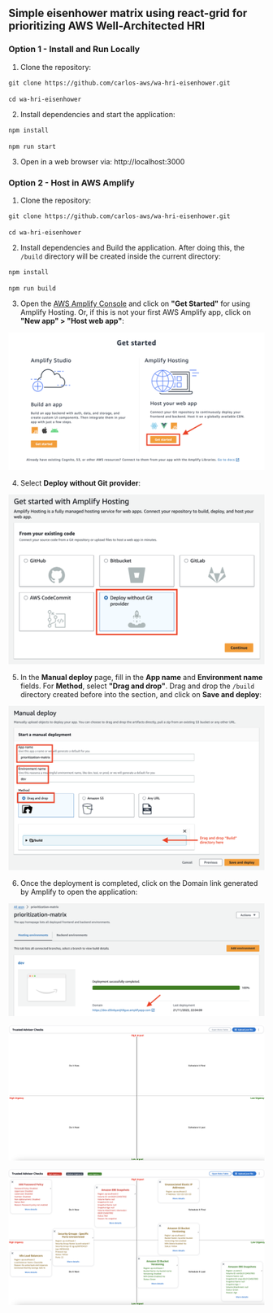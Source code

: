 ## Simple eisenhower matrix using react-grid for prioritizing AWS Well-Architected HRI

### Option 1 - Install and Run Locally

1. Clone the repository:
```
git clone https://github.com/carlos-aws/wa-hri-eisenhower.git

cd wa-hri-eisenhower
```

2. Install dependencies and start the application:
```
npm install

npm run start
```

3. Open in a web browser via: http://localhost:3000

### Option 2 - Host in AWS Amplify

1. Clone the repository:
```
git clone https://github.com/carlos-aws/wa-hri-eisenhower.git

cd wa-hri-eisenhower
```

2. Install dependencies and Build the application. After doing this, the ``/build`` directory will be created inside the current directory: 
```
npm install

npm run build
```

3. Open the [AWS Amplify Console](https://us-east-1.console.aws.amazon.com/amplify/home?region=us-east-1#/) and click on **"Get Started"** for using Amplify Hosting. Or, if this is not your first AWS Amplify app, click on **"New app" > "Host web app"**:

![aws_amplify_get_started_1.png](./static/images/aws_amplify_get_started_1.png)

4. Select **Deploy without Git provider**:

![aws_amplify_get_started_2.png](./static/images/aws_amplify_get_started_2.png)

5. In the **Manual deploy** page, fill in the **App name** and **Environment name** fields. For **Method**, select **"Drag and drop"**. Drag and drop the ``/build`` directory created before into the section, and click on **Save and deploy**:

![aws_amplify_get_started_3.png](./static/images/aws_amplify_get_started_3.png)

6. Once the deployment is completed, click on the Domain link generated by Amplify to open the application:

![aws_amplify_get_started_4.png](./static/images/aws_amplify_get_started_4.png)

![aws_prioritization_matrix_app_sample_start.png](./static/images/aws_prioritization_matrix_app_sample_start.png)

![aws_prioritization_matrix_app_sample.png](./static/images/aws_prioritization_matrix_app_sample.png)
